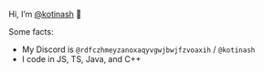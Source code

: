 Hi, I’m <a href="https://github.com/kotinash/">@kotinash</a> 👋

Some facts: 

  * My Discord is `@rdfczhmeyzanoxaqyvgwjbwjfzvoaxih` / `@kotinash`
  * I code in JS, TS, Java, and C++
